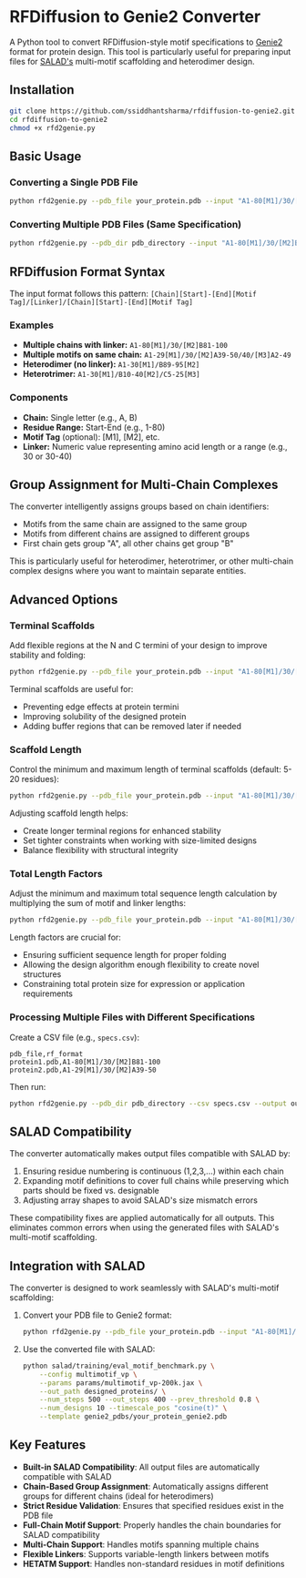 # RFDiffusion to Genie2 Converter

A Python tool to convert RFDiffusion-style motif specifications to [Genie2](https://github.com/aqlaboratory/genie2) format for protein design. This tool is particularly useful for preparing input files for [SALAD's](https://github.com/mjendrusch/salad) multi-motif scaffolding and heterodimer design.

## Installation

```bash
git clone https://github.com/ssiddhantsharma/rfdiffusion-to-genie2.git
cd rfdiffusion-to-genie2
chmod +x rfd2genie.py
```

## Basic Usage

### Converting a Single PDB File

```bash
python rfd2genie.py --pdb_file your_protein.pdb --input "A1-80[M1]/30/[M2]B81-100" --output output_dir
```

### Converting Multiple PDB Files (Same Specification)

```bash
python rfd2genie.py --pdb_dir pdb_directory --input "A1-80[M1]/30/[M2]B81-100" --output output_dir
```

## RFDiffusion Format Syntax

The input format follows this pattern: `[Chain][Start]-[End][Motif Tag]/[Linker]/[Chain][Start]-[End][Motif Tag]`

### Examples

- **Multiple chains with linker:** `A1-80[M1]/30/[M2]B81-100`
- **Multiple motifs on same chain:** `A1-29[M1]/30/[M2]A39-50/40/[M3]A2-49`
- **Heterodimer (no linker):** `A1-30[M1]/B89-95[M2]`
- **Heterotrimer:** `A1-30[M1]/B10-40[M2]/C5-25[M3]`

### Components

- **Chain:** Single letter (e.g., A, B)
- **Residue Range:** Start-End (e.g., 1-80)
- **Motif Tag** (optional): [M1], [M2], etc.
- **Linker:** Numeric value representing amino acid length or a range (e.g., 30 or 30-40)

## Group Assignment for Multi-Chain Complexes

The converter intelligently assigns groups based on chain identifiers:

- Motifs from the same chain are assigned to the same group
- Motifs from different chains are assigned to different groups
- First chain gets group "A", all other chains get group "B"

This is particularly useful for heterodimer, heterotrimer, or other multi-chain complex designs where you want to maintain separate entities.

## Advanced Options

### Terminal Scaffolds

Add flexible regions at the N and C termini of your design to improve stability and folding:

```bash
python rfd2genie.py --pdb_file your_protein.pdb --input "A1-80[M1]/30/[M2]B81-100" --output output_dir --add_terminal_scaffolds
```

Terminal scaffolds are useful for:
- Preventing edge effects at protein termini
- Improving solubility of the designed protein
- Adding buffer regions that can be removed later if needed

### Scaffold Length

Control the minimum and maximum length of terminal scaffolds (default: 5-20 residues):

```bash
python rfd2genie.py --pdb_file your_protein.pdb --input "A1-80[M1]/30/[M2]B81-100" --output output_dir --min_scaffold 10 --max_scaffold 30
```

Adjusting scaffold length helps:
- Create longer terminal regions for enhanced stability
- Set tighter constraints when working with size-limited designs
- Balance flexibility with structural integrity

### Total Length Factors

Adjust the minimum and maximum total sequence length calculation by multiplying the sum of motif and linker lengths:

```bash
python rfd2genie.py --pdb_file your_protein.pdb --input "A1-80[M1]/30/[M2]B81-100" --output output_dir --min_factor 1.2 --max_factor 2.0
```

Length factors are crucial for:
- Ensuring sufficient sequence length for proper folding
- Allowing the design algorithm enough flexibility to create novel structures
- Constraining total protein size for expression or application requirements

### Processing Multiple Files with Different Specifications

Create a CSV file (e.g., `specs.csv`):
```
pdb_file,rf_format
protein1.pdb,A1-80[M1]/30/[M2]B81-100
protein2.pdb,A1-29[M1]/30/[M2]A39-50
```

Then run:
```bash
python rfd2genie.py --pdb_dir pdb_directory --csv specs.csv --output output_dir
```

## SALAD Compatibility

The converter automatically makes output files compatible with SALAD by:

1. Ensuring residue numbering is continuous (1,2,3,...) within each chain
2. Expanding motif definitions to cover full chains while preserving which parts should be fixed vs. designable
3. Adjusting array shapes to avoid SALAD's size mismatch errors

These compatibility fixes are applied automatically for all outputs. This eliminates common errors when using the generated files with SALAD's multi-motif scaffolding.

## Integration with SALAD

The converter is designed to work seamlessly with SALAD's multi-motif scaffolding:

1. Convert your PDB file to Genie2 format:
   ```bash
   python rfd2genie.py --pdb_file your_protein.pdb --input "A1-80[M1]/30/[M2]B81-100" --output genie2_pdbs
   ```

2. Use the converted file with SALAD:
   ```bash
   python salad/training/eval_motif_benchmark.py \
       --config multimotif_vp \
       --params params/multimotif_vp-200k.jax \
       --out_path designed_proteins/ \
       --num_steps 500 --out_steps 400 --prev_threshold 0.8 \
       --num_designs 10 --timescale_pos "cosine(t)" \
       --template genie2_pdbs/your_protein_genie2.pdb
   ```

## Key Features

- **Built-in SALAD Compatibility**: All output files are automatically compatible with SALAD
- **Chain-Based Group Assignment**: Automatically assigns different groups for different chains (ideal for heterodimers)
- **Strict Residue Validation**: Ensures that specified residues exist in the PDB file
- **Full-Chain Motif Support**: Properly handles the chain boundaries for SALAD compatibility
- **Multi-Chain Support**: Handles motifs spanning multiple chains
- **Flexible Linkers**: Supports variable-length linkers between motifs
- **HETATM Support**: Handles non-standard residues in motif definitions
